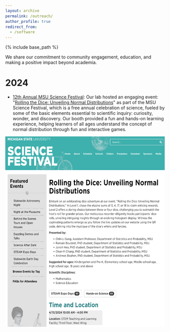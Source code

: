 ```yaml
---
layout: archive
permalink: /outreach/
author_profile: true
redirect_from:
  - /software
---
```


{% include base_path %}

We share our commitment to community engagement, education, and making a positive impact beyond academia.

2024
======
* [12th Annual MSU Science Festival](https://sciencefestival.msu.edu/): Our lab hosted an engaging event: "[Rolling the Dice: Unveiling Normal Distributions](https://sciencefestival.msu.edu/Event/View/129)" as part of the MSU Science Festival, which is a free annual celebration of science, fueled by some of the basic elements essential to scientific inquiry: curiosity, wonder, and discovery. Our booth provided a fun and hands-on learning experience, helping learners of all ages understand the concept of normal distribution through fun and interactive games. 

<img src='/images/2024 MSU Science Festival.png' width="600" height="600" style="margin: 0 auto; display: block;">
